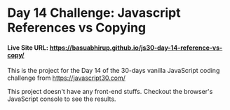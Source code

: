 # Day 14 Challenge: Javascript References vs Copying

#### Live Site URL: https://basuabhirup.github.io/js30-day-14-reference-vs-copy/
This is the project for the Day 14 of the 30-days vanilla JavaScript coding challenge from https://javascript30.com/


This project doesn't have any front-end stuffs. Checkout the browser's JavaScript console to see the results.

